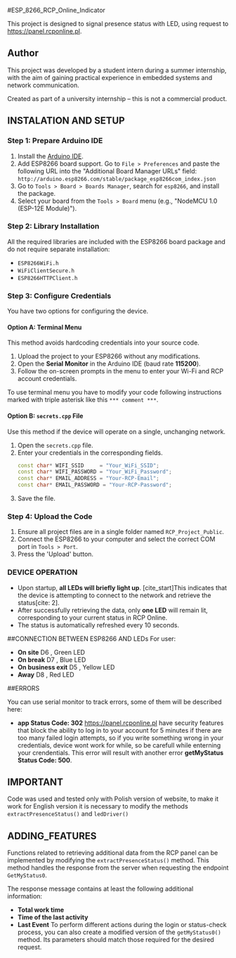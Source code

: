   #ESP_8266_RCP_Online_Indicator 

This project is designed to signal presence status with LED, using request to https://panel.rcponline.pl.

## Author

This project was developed by a student intern during a summer internship, with the aim of gaining practical experience in embedded systems and network communication.

Created as part of a university internship – this is not a commercial product.

## INSTALATION AND SETUP

### Step 1: Prepare Arduino IDE
1.  Install the [Arduino IDE](https://www.arduino.cc/en/software).
2.  Add ESP8266 board support. Go to `File > Preferences` and paste the following URL into the "Additional Board Manager URLs" field:
    `http://arduino.esp8266.com/stable/package_esp8266com_index.json`
3.  Go to `Tools > Board > Boards Manager`, search for `esp8266`, and install the package.
4.  Select your board from the `Tools > Board` menu (e.g., "NodeMCU 1.0 (ESP-12E Module)").

### Step 2: Library Installation
All the required libraries are included with the ESP8266 board package and do not require separate installation:
* `ESP8266WiFi.h`
* `WiFiClientSecure.h`
* `ESP8266HTTPClient.h`

### Step 3: Configure Credentials
You have two options for configuring the device.

#### Option A: Terminal Menu
This method avoids hardcoding credentials into your source code.
1.  Upload the project to your ESP8266 without any modifications.
2.  Open the **Serial Monitor** in the Arduino IDE (baud rate **115200**).
3.  Follow the on-screen prompts in the menu to enter your Wi-Fi and RCP account credentials.

To use terminal menu you have to modify your code following instructions marked with triple asterisk like this ``` *** comment *** ```.

#### Option B: `secrets.cpp` File
Use this method if the device will operate on a single, unchanging network.
1.  Open the `secrets.cpp` file.
2.  Enter your credentials in the corresponding fields.
    ```cpp
    const char* WIFI_SSID     = "Your_WiFi_SSID";
    const char* WIFI_PASSWORD = "Your_WiFi_Password";
    const char* EMAIL_ADDRESS = "Your-RCP-Email";
    const char* EMAIL_PASSWORD = "Your-RCP-Password";
    ```
3.  Save the file.

### Step 4: Upload the Code
1.  Ensure all project files are in a single folder named `RCP_Project_Public`.
2.  Connect the ESP8266 to your computer and select the correct COM port in `Tools > Port`.
3.  Press the 'Upload' button.

### DEVICE OPERATION

* Upon startup, **all LEDs will briefly light up**. [cite_start]This indicates that the device is attempting to connect to the network and retrieve the status[cite: 2].
* After successfully retrieving the data, only **one LED** will remain lit, corresponding to your current status in RCP Online.
* The status is automatically refreshed every 10 seconds.

##CONNECTION BETWEEN ESP8266 AND LEDs
For user:
- **On site** D6 , Green LED
- **On break** D7 , Blue LED
- **On business exit** D5 , Yellow LED
- **Away** D8 , Red LED

##ERRORS

You can use serial monitor to track errors, some of them will be described here:

* **app Status Code: 302** https://panel.rcponline.pl have security features that block the ability to log in to your account for 5 minutes if there are too many failed login attempts, so if you write something wrong in your credentials, device wont work for while, so be carefull while enterning your crendentials. This error will result with another error **getMyStatus Status Code: 500**.

## IMPORTANT

Code was used and tested only with Polish version of website, to make it work for English version it is necessary to modify the methods `extractPresenceStatus()` and `ledDriver()`


## ADDING_FEATURES

Functions related to retrieving additional data from the RCP panel can be implemented by modifying the `extractPresenceStatus()` method. This method handles the response from the server when requesting the endpoint `GetMyStatus0`.

The response message contains at least the following additional information:
- **Total work time**
- **Time of the last activity**
- **Last Event**
To perform different actions during the login or status-check process, you can also create a modified version of the `getMyStatus0()` method. Its parameters should match those required for the desired request.




